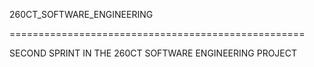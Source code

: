 260CT_SOFTWARE_ENGINEERING

===================================================

SECOND SPRINT IN THE 260CT SOFTWARE ENGINEERING PROJECT

